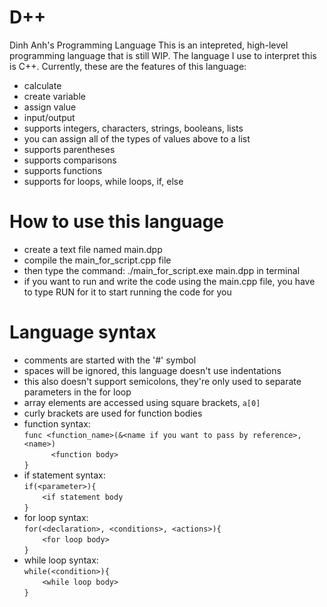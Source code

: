 # D++
Dinh Anh's Programming Language
This is an intepreted, high-level programming language that is still WIP.
The language I use to interpret this is C++.
Currently, these are the features of this language:
- calculate
- create variable
- assign value
- input/output
- supports integers, characters, strings, booleans, lists
- you can assign all of the types of values above to a list
- supports parentheses
- supports comparisons
- supports functions
- supports for loops, while loops, if, else
# How to use this language
- create a text file named main.dpp
- compile the main_for_script.cpp file
- then type the command: ./main_for_script.exe main.dpp in terminal
- if you want to run and write the code using the main.cpp file, you have to type RUN for it to start running the code for you
# Language syntax
- comments are started with the '#' symbol
- spaces will be ignored, this language doesn't use indentations
- this also doesn't support semicolons, they're only used to separate parameters in the for loop
- array elements are accessed using square brackets, ```a[0]```
- curly brackets are used for function bodies
- function syntax:<br>
```func <function_name>(&<name if you want to pass by reference>, <name>)```<br>
```      <function body>```<br>
```}```<br>
- if statement syntax:<br>
```if(<parameter>){```<br>
```    <if statement body```<br>
```}```<br>
- for loop syntax:<br>
```for(<declaration>, <conditions>, <actions>){```<br>
```    <for loop body>```<br>
```}```<br>
- while loop syntax:<br>
```while(<condition>){```<br>
```    <while loop body>```<br>
```}```<br>
  

